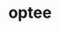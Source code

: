 ---
permalink: /engineering/projects/optee/
project_maintainers: ''
project_stats: sub-projects
sub_projects:
- project_email: optee_android_manifest
  project_link_name: optee_android_manifest
  project_maintainers: ''
  project_name: optee_android_manifest
  project_patches_url: http://patches.linaro.org/api/projects/223/?format=json
  project_scm_url: ''
  project_stats: 'true'
  project_url: https://github.com/linaro-swg/optee_android_manifest
- project_email: optee_benchmark
  project_link_name: optee_benchmark
  project_maintainers: ''
  project_name: optee_benchmark
  project_patches_url: http://patches.linaro.org/api/projects/224/?format=json
  project_scm_url: ''
  project_stats: 'true'
  project_url: https://github.com/linaro-swg/optee_benchmark
- project_email: optee_bios_qemu_tz_arm
  project_link_name: optee_bios_qemu_tz_arm
  project_maintainers: ''
  project_name: optee_bios_qemu_tz_arm
  project_patches_url: http://patches.linaro.org/api/projects/227/?format=json
  project_scm_url: ''
  project_stats: 'true'
  project_url: https://github.com/linaro-swg/bios_qemu_tz_arm
- project_email: optee_build
  project_link_name: optee_build
  project_maintainers: ''
  project_name: optee_build
  project_patches_url: http://patches.linaro.org/api/projects/221/?format=json
  project_scm_url: ''
  project_stats: 'true'
  project_url: https://github.com/OP-TEE/build
- project_email: optee_client
  project_link_name: optee_client
  project_maintainers: ''
  project_name: optee_client
  project_patches_url: http://patches.linaro.org/api/projects/220/?format=json
  project_scm_url: ''
  project_stats: 'true'
  project_url: https://github.com/OP-TEE/optee_client
- project_email: optee_gen_rootfs
  project_link_name: optee_gen_rootfs
  project_maintainers: ''
  project_name: optee_gen_rootfs
  project_patches_url: http://patches.linaro.org/api/projects/226/?format=json
  project_scm_url: ''
  project_stats: 'true'
  project_url: https://github.com/linaro-swg/gen_rootfs
- project_email: optee_hello_world
  project_link_name: optee_hello_world
  project_maintainers: ''
  project_name: optee_hello_world
  project_patches_url: http://patches.linaro.org/api/projects/228/?format=json
  project_scm_url: ''
  project_stats: 'true'
  project_url: https://github.com/linaro-swg/hello_world
- project_email: optee_linux
  project_link_name: optee_linux
  project_maintainers: ''
  project_name: optee_linux
  project_patches_url: http://patches.linaro.org/api/projects/225/?format=json
  project_scm_url: ''
  project_stats: 'true'
  project_url: https://github.com/linaro-swg/linux
- project_email: optee_manifest
  project_link_name: optee_manifest
  project_maintainers: ''
  project_name: optee_manifest
  project_patches_url: http://patches.linaro.org/api/projects/222/?format=json
  project_scm_url: ''
  project_stats: 'true'
  project_url: https://github.com/OP-TEE/manifest
- project_email: optee_os
  project_link_name: optee_os
  project_maintainers: ''
  project_name: optee_os
  project_patches_url: http://patches.linaro.org/api/projects/217/?format=json
  project_scm_url: ''
  project_stats: 'true'
  project_url: https://github.com/OP-TEE/optee_os
- project_email: optee_test
  project_link_name: optee_test
  project_maintainers: ''
  project_name: optee_test
  project_patches_url: http://patches.linaro.org/api/projects/219/?format=json
  project_scm_url: ''
  project_stats: 'true'
  project_url: https://github.com/OP-TEE/optee_test
title: optee
---